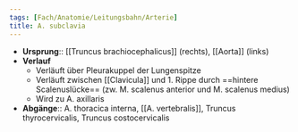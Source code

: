 ```yaml
---
tags: [Fach/Anatomie/Leitungsbahn/Arterie]
title: A. subclavia
---
```

- **Ursprung**:: [[Truncus brachiocephalicus]] (rechts), [[Aorta]] (links)
- **Verlauf**
	- Verläuft über Pleurakuppel der Lungenspitze
	- Verläuft zwischen [[Clavicula]] und 1. Rippe durch ==hintere Scalenuslücke== (zw. M. scalenus anterior und M. scalenus medius)
	- Wird zu A. axillaris
- **Abgänge**:: A. thoracica interna, [[A. vertebralis]], Truncus thyrocervicalis, Truncus costocervicalis